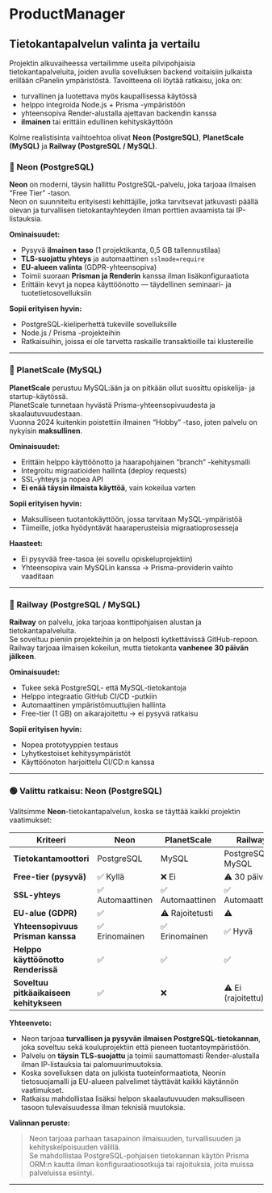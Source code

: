 # ProductManager

## Tietokantapalvelun valinta ja vertailu

Projektin alkuvaiheessa vertailimme useita pilvipohjaisia tietokantapalveluita, joiden avulla sovelluksen backend voitaisiin julkaista erillään cPanelin ympäristöstä. Tavoitteena oli löytää ratkaisu, joka on:

- turvallinen ja luotettava myös kaupallisessa käytössä  
- helppo integroida Node.js + Prisma -ympäristöön  
- yhteensopiva Render-alustalla ajettavan backendin kanssa  
- **ilmainen** tai erittäin edullinen kehityskäyttöön  

Kolme realistisinta vaihtoehtoa olivat **Neon (PostgreSQL)**, **PlanetScale (MySQL)** ja **Railway (PostgreSQL / MySQL)**.  

### 🔹 Neon (PostgreSQL)

**Neon** on moderni, täysin hallittu PostgreSQL-palvelu, joka tarjoaa ilmaisen “Free Tier” -tason.  
Neon on suunniteltu erityisesti kehittäjille, jotka tarvitsevat jatkuvasti päällä olevan ja turvallisen tietokantayhteyden ilman porttien avaamista tai IP-listauksia.

**Ominaisuudet:**
- Pysyvä **ilmainen taso** (1 projektikanta, 0,5 GB tallennustilaa)
- **TLS-suojattu yhteys** ja automaattinen `sslmode=require`
- **EU-alueen valinta** (GDPR-yhteensopiva)
- Toimii suoraan **Prisman ja Renderin** kanssa ilman lisäkonfiguraatiota
- Erittäin kevyt ja nopea käyttöönotto — täydellinen seminaari- ja tuotetietosovelluksiin

**Sopii erityisen hyvin:**
- PostgreSQL-kieliperhettä tukeville sovelluksille
- Node.js / Prisma -projekteihin
- Ratkaisuihin, joissa ei ole tarvetta raskaille transaktioille tai klustereille

---

### 🔹 PlanetScale (MySQL)

**PlanetScale** perustuu MySQL:ään ja on pitkään ollut suosittu opiskelija- ja startup-käytössä.  
PlanetScale tunnetaan hyvästä Prisma-yhteensopivuudesta ja skaalautuvuudestaan.  
Vuonna 2024 kuitenkin poistettiin ilmainen “Hobby” -taso, joten palvelu on nykyisin **maksullinen**.

**Ominaisuudet:**
- Erittäin helppo käyttöönotto ja haarapohjainen “branch” -kehitysmalli
- Integroitu migraatioiden hallinta (deploy requests)
- SSL-yhteys ja nopea API
- **Ei enää täysin ilmaista käyttöä**, vain kokeilua varten

**Sopii erityisen hyvin:**
- Maksulliseen tuotantokäyttöön, jossa tarvitaan MySQL-ympäristöä
- Tiimeille, jotka hyödyntävät haaraperusteisia migraatioprosesseja

**Haasteet:**
- Ei pysyvää free-tasoa (ei sovellu opiskeluprojektiin)
- Yhteensopiva vain MySQLin kanssa → Prisma-providerin vaihto vaaditaan

---

### 🔹 Railway (PostgreSQL / MySQL)

**Railway** on palvelu, joka tarjoaa konttipohjaisen alustan ja tietokantapalveluita.  
Se soveltuu pieniin projekteihin ja on helposti kytkettävissä GitHub-repoon.  
Railway tarjoaa ilmaisen kokeilun, mutta tietokanta **vanhenee 30 päivän jälkeen**.

**Ominaisuudet:**
- Tukee sekä PostgreSQL- että MySQL-tietokantoja
- Helppo integraatio GitHub CI/CD -putkiin
- Automaattinen ympäristömuuttujien hallinta
- Free-tier (1 GB) on aikarajoitettu → ei pysyvä ratkaisu

**Sopii erityisen hyvin:**
- Nopea prototyyppien testaus
- Lyhytkestoiset kehitysympäristöt
- Käyttöönoton harjoittelu CI/CD:n kanssa

---

### 🟢 Valittu ratkaisu: **Neon (PostgreSQL)**

Valitsimme **Neon**-tietokantapalvelun, koska se täyttää kaikki projektin vaatimukset:

| Kriteeri | Neon | PlanetScale | Railway |
|-----------|-------|--------------|----------|
| **Tietokantamoottori** | PostgreSQL | MySQL | PostgreSQL / MySQL |
| **Free-tier (pysyvä)** | ✅ Kyllä | ❌ Ei | ⚠️ 30 päivää |
| **SSL-yhteys** | ✅ Automaattinen | ✅ Automaattinen | ✅ Automaattinen |
| **EU-alue (GDPR)** | ✅ | ⚠️ Rajoitetusti | ⚠️ |
| **Yhteensopivuus Prisman kanssa** | ✅ Erinomainen | ✅ Erinomainen | ✅ Hyvä |
| **Helppo käyttöönotto Renderissä** | ✅ | ✅ | ✅ |
| **Soveltuu pitkäaikaiseen kehitykseen** | ✅ | ❌ | ⚠️ Ei (rajoitettu) |

**Yhteenveto:**
- Neon tarjoaa **turvallisen ja pysyvän ilmaisen PostgreSQL-tietokannan**, joka soveltuu sekä kouluprojektiin että pieneen tuotantoympäristöön.  
- Palvelu on **täysin TLS-suojattu** ja toimii saumattomasti Render-alustalla ilman IP-listauksia tai palomuurimuutoksia.  
- Koska sovelluksen data on julkista tuoteinformaatiota, Neonin tietosuojamalli ja EU-alueen palvelimet täyttävät kaikki käytännön vaatimukset.  
- Ratkaisu mahdollistaa lisäksi helpon skaalautuvuuden maksulliseen tasoon tulevaisuudessa ilman teknisiä muutoksia.

**Valinnan peruste:**  
> Neon tarjoaa parhaan tasapainon ilmaisuuden, turvallisuuden ja kehityskelpoisuuden välillä.  
> Se mahdollistaa PostgreSQL-pohjaisen tietokannan käytön Prisma ORM:n kautta ilman konfiguraatiosotkuja tai rajoituksia, joita muissa palveluissa esiintyi.

---
